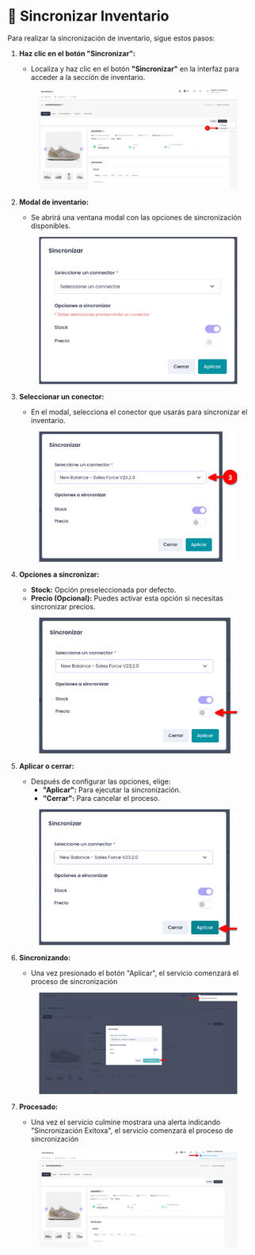 # 🔄 Sincronizar Inventario

Para realizar la sincronización de inventario, sigue estos pasos:

1.  **Haz clic en el botón "Sincronizar":**

    * Localiza y haz clic en el botón **"Sincronizar"** en la interfaz para acceder a la sección de inventario.

    <figure><img src="../../.gitbook/assets/image (6).png" alt=""><figcaption></figcaption></figure>
2.  **Modal de inventario:**

    * Se abrirá una ventana modal con las opciones de sincronización disponibles.

    <figure><img src="../../.gitbook/assets/image (7).png" alt=""><figcaption></figcaption></figure>
3.  **Seleccionar un conector:**

    * En el modal, selecciona el conector que usarás para sincronizar el inventario.

    <figure><img src="../../.gitbook/assets/image (9).png" alt=""><figcaption></figcaption></figure>
4.  **Opciones a sincronizar:**

    * **Stock:** Opción preseleccionada por defecto.
    * **Precio (Opcional):** Puedes activar esta opción si necesitas sincronizar precios.

    <figure><img src="../../.gitbook/assets/image (10).png" alt=""><figcaption></figcaption></figure>
5.  **Aplicar o cerrar:**

    * Después de configurar las opciones, elige:
      * **"Aplicar":** Para ejecutar la sincronización.
      * **"Cerrar":** Para cancelar el proceso.

    <figure><img src="../../.gitbook/assets/image (15).png" alt=""><figcaption></figcaption></figure>
6.  **Sincronizando:**

    * Una vez presionado el botón "Aplicar", el servicio comenzará el proceso de sincronización

    <figure><img src="../../.gitbook/assets/image (13).png" alt=""><figcaption></figcaption></figure>
7.  **Procesado:**

    * Una vez el servicio culmine mostrara una alerta indicando "Sincronización Exitoxa", el servicio comenzará el proceso de sincronización

    <figure><img src="../../.gitbook/assets/image (14).png" alt=""><figcaption></figcaption></figure>
